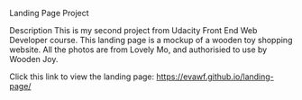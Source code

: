 Landing Page Project

Description
This is my second project from Udacity Front End Web Developer course.
This landing page is a mockup of a wooden toy shopping website. All the photos are from Lovely Mo, and authorisied to use by Wooden Joy. 

Click this link to view the landing page:
https://evawf.github.io/landing-page/